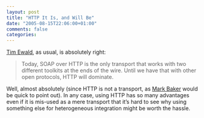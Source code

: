 ```yaml
---
layout: post
title: "HTTP It Is, and Will Be"
date: "2005-08-15T22:06:00+01:00"
comments: false
categories: 
---
```


<p><a href="http://pluralsight.com/blogs/tewald/archive/2005/08/15/14212.aspx">Tim Ewald</a>, as usual, is absolutely right:</p>

<blockquote>
<p>Today, SOAP over HTTP is the only transport that works with two different toolkits at the ends of the wire. Until we have that with other open protocols, HTTP will dominate.</p>
</blockquote>

<p>Well, almost absolutely (since HTTP is not a transport, as <a href="http://www.markbaker.ca/2002/09/Blog/">Mark Baker</a> would be quick to point out). In any case, using HTTP has so many advantages even if it is mis-used as a mere transport that it&#8217;s hard to see why using something else for heterogeneous integration might be worth the hassle.</p>


